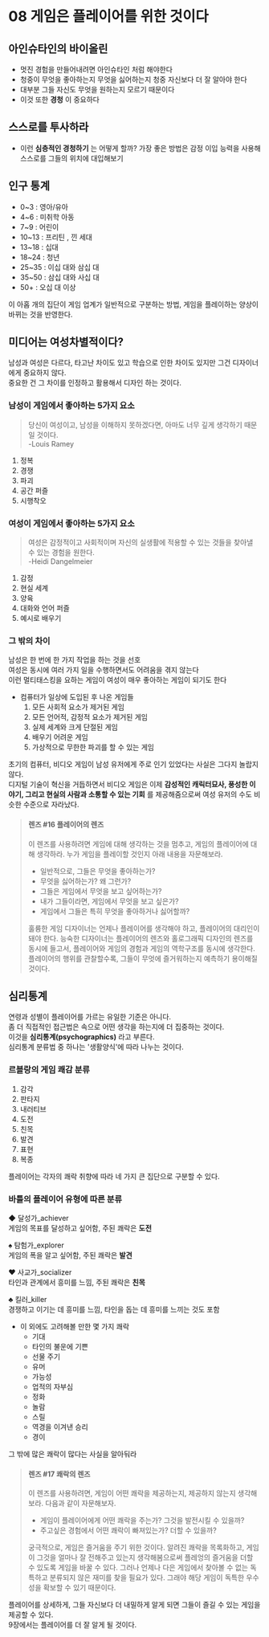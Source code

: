 # 08 게임은 플레이어를 위한 것이다
## 아인슈타인의 바이올린
* 멋진 경험을 만들어내려면 아인슈타인 처럼 해야한다
* 청중이 무엇을 좋아하는지 무엇을 싫어하는지 청중 자신보다 더 잘 알아야 한다
* 대부분 그들 자신도 무엇을 원하는지 모르기 때문이다
* 이것 또한 __경청__ 이 중요하다

## 스스로를 투사하라
* 이런 __심층적인 경청하기__ 는 어떻게 할까?
가장 좋은 방법은 감정 이입 능력을 사용해 스스로를 그들의 위치에 대입해보기

## 인구 통계
* 0~3 : 영아/유아
* 4~6 : 미취학 아동
* 7~9 : 어린이
* 10~13 : 프리틴 , 낀 세대
* 13~18 : 십대
* 18~24 : 청년
* 25~35 : 이십 대와 삼십 대
* 35~50 : 삼십 대와 사십 대
* 50+ : 오십 대 이상

이 아홉 개의 집단이 게임 업계가 일반적으로 구분하는 방법, 게임을 플레이하는 양상이 바뀌는 것을 반영한다.

## 미디어는 여성차별적이다?
남성과 여성은 다르다, 타고난 차이도 있고 학습으로 인한 차이도 있지만 그건 디자이너에게 중요하지 않다.  
중요한 건 그 차이를 인정하고 활용해서 디자인 하는 것이다.  


### 남성이 게임에서 좋아하는 5가지 요소

>당신이 여성이고, 남성을 이해하지 못하겠다면, 아마도 너무 깊게 생각하기 때문일 것이다.  
> -Louis Ramey

1. 정복
2. 경쟁
3. 파괴
4. 공간 퍼즐
5. 시행착오

### 여성이 게임에서 좋아하는 5가지 요소

>여성은 감정적이고 사회적이며 자신의 실생활에 적용할 수 있는 것들을 찾아낼 수 있는 경험을 원한다.  
> -Heidi Dangelmeier

1. 감정
2. 현실 세계
3. 양육
4. 대화와 언어 퍼즐
5. 예시로 배우기

### 그 밖의 차이
남성은 한 번에 한 가지 작업을 하는 것을 선호  
여성은 동시에 여러 가지 일을 수행하면서도 어려움을 겪지 않는다  
이런 멀티태스킹을 요하는 게임이 여성이 매우 좋아하는 게임이 되기도 한다  

* 컴퓨터가 일상에 도입된 후 나온 게임들
  1. 모든 사회적 요소가 제거된 게임
  2. 모든 언어적, 감정적 요소가 제거된 게임
  3. 실제 세계와 크게 단절된 게임
  4. 배우기 어려운 게임
  5. 가상적으로 무한한 파괴를 할 수 있는 게임

초기의 컴퓨터, 비디오 게임이 남성 유저에게 주로 인기 있었다는 사실은 그다지 놀랍지 않다.  
디지털 기술이 혁신을 거듭하면서 비디오 게임은 이제 __감성적인 캐릭터묘사, 풍성한 이야기, 그리고 현실의 사람과 소통할 수 있는 기회__ 를 제공해줌으로써 여성 유저의 수도 비슷한 수준으로 자라났다.  


>#### 렌즈 #16 플레이어의 렌즈
>이 렌즈를 사용하려면 게임에 대해 생각하는 것을 멈추고, 게임의 플레이어에 대해 생각하라.
>누가 게임을 플레이할 것인지 아래 내용을 자문해보라.
>* 일반적으로, 그들은 무엇을 좋아하는가?
>* 무엇을 싫어하는가? 왜 그런가?
>* 그들은 게임에서 무엇을 보고 싶어하는가?
>* 내가 그들이라면, 게임에서 무엇을 보고 싶은가?
>* 게임에서 그들은 특히 무엇을 좋아하거나 싫어할까?
>
>훌륭한 게임 디자이너는 언제나 플레이어를 생각해야 하고, 플레이어의 대리인이 돼야 한다.
>능숙한 디자이너는 플레이어의 렌즈와 홀로그래픽 디자인의 렌즈를 동시에 들고서, 플레이어와 게임의 경험과 게임의 역학구조를 동시에 생각한다.
>플레이어의 행위를 관찰할수록, 그들이 무엇에 즐거워하는지 예측하기 용이해질 것이다.


## 심리통계
연령과 성별이 플레이어를 가르는 유일한 기준은 아니다.  
좀 더 직접적인 접근법은 속으로 어떤 생각을 하는지에 더 집중하는 것이다.  
이것을 __심리통계(psychographics)__  라고 부른다.  
심리통계 분류법 중 하나는 '생활양식'에 따라 나누는 것이다.  

### 르블랑의 게임 쾌감 분류
1. 감각
2. 판타지
3. 내러티브
4. 도전
5. 친목
6. 발견
7. 표현
8. 복종

플레이어는 각자의 쾌락 취향에 따라 네 가지 큰 집단으로 구분할 수 있다.

### 바틀의 플레이어 유형에 따른 분류
◆ 달성가_achiever  
게임의 목표를 달성하고 싶어함, 주된 쾌락은 __도전__  

♠ 탐험가_explorer  
게임의 폭을 알고 싶어함, 주된 쾌락은 __발견__ 

♥ 사교가_socializer  
타인과 관계에서 흥미를 느낌, 주된 쾌락은 __친목__  

♣ 킬러_killer  
경쟁하고 이기는 데 흥미를 느낌, 타인을 돕는 데 흥미를 느끼는 것도 포함

* 이 외에도 고려해볼 만한 몇 가지 쾌락
  * 기대
  * 타인의 불운에 기쁜
  * 선물 주기
  * 유머
  * 가능성
  * 업적의 자부심
  * 정화
  * 놀람
  * 스릴
  * 역경을 이겨낸 승리
  * 경이
 
그 밖에 많은 쾌락이 많다는 사실을 알아둬라

>#### 렌즈 #17 쾌락의 렌즈
>이 렌즈를 사용하려면, 게임이 어떤 쾌락을 제공하는지, 제공하지 않는지 생각해보라.
>다음과 같이 자문해보자.
>* 게임이 플레이어에게 어떤 쾌락을 주는가? 그것을 발전시킬 수 있을까?
>* 주고싶은 경험에서 어떤 쾌락이 빠져있는가? 더할 수 있을까?
>
>궁극적으로, 게임은 즐거움을 주기 위한 것이다. 알려진 쾌락을 목록화하고, 게임이 그것을 얼마나 잘 전해주고 있는지 생각해봄으로써 플레엉의 즐거움을 더할 수 있도록 게임을 바꿀 수 있다.
>그러나 언제나 다은 게임에서 찾아볼 수 없는 독특하고 분류되지 않은 재미를 찾을 필요가 있다. 그래야 해당 게임이 독특한 우수성을 확보할 수 있기 때문이다.


플레이어를 상세하게, 그들 자신보다 더 내밀하게 알게 되면 그들이 즐길 수 있는 게임을 제공할 수 있다.  
9장에서는 플레이어를 더 잘 알게 될 것이다.

